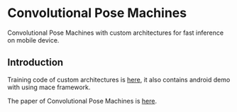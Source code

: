 Convolutional Pose Machines
=====

Convolutional Pose Machines with custom architectures for fast inference on mobile device.

Introduction
---

Training code of custom architectures is [here](https://github.com/edvardHua/PoseEstimationForMobile), it also contains android demo with using mace framework.

The paper of Convolutional Pose Machines is [here](https://arxiv.org/pdf/1602.00134.pdf).
